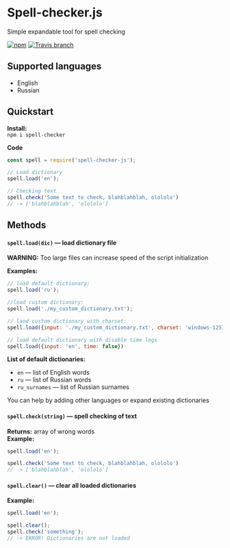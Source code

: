 # Spell-checker.js
Simple expandable tool for spell checking  

[![npm](https://img.shields.io/npm/v/spell-checker-js.svg?style=flat-square)](https://www.npmjs.com/package/spell-checker-js)
[![Travis branch](https://img.shields.io/travis/danakt/spell-checker.js/master.svg?style=flat-square)](https://travis-ci.org/danakt/spell-checker.js)

## Supported languages
* English
* Russian

## Quickstart
**Install:**  
`npm i spell-checker`

**Code**
```js
const spell = require('spell-checker-js');

// Load dictionary
spell.load('en');

// Checking text
spell.check('Some text to check, blahblahblah, olololo')
// -> ['blahblahblah', 'olololo']
```

## Methods
#### `spell.load(dic)` — load dictionary file
**WARNING:** Too large files can increase speed of the script initialization  

**Examples:**
```js
// load default dictionary:
spell.load('ru');

//load custom dictionary:
spell.load('./my_custom_dictionary.txt');

// laod custom dictionary with charset:
spell.load({input: './my_custom_dictionary.txt', charset: 'windows-1251'})

// load default dictionary with disable time logs
spell.load({input: 'en', time: false})
```

**List of default dictionaries:**
* `en` — list of English words
* `ru` — list of Russian words
* `ru_surnames` — list of Russian surnames

You can help by adding other languages or expand existing dictionaries

#### `spell.check(string)` — spell checking of text
**Returns:** array of wrong words  
**Example:**
```js
spell.load('en');

spell.check('Some text to check, blahblahblah, olololo')
// -> ['blahblahblah', 'olololo']
```

#### `spell.clear()` — clear all loaded dictionaries
**Example:**
```js
spell.load('en');

spell.clear();
spell.check('something');
// -> ERROR! Dictionaries are not loaded
```
